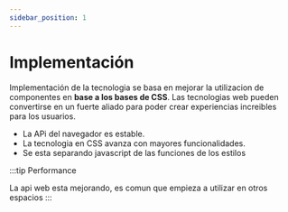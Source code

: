 ```yaml
---
sidebar_position: 1
---
```


# Implementación

Implementación de la tecnologia se basa en mejorar la utilizacion de componentes en **base a los bases de CSS**. Las tecnologias web pueden convertirse en un fuerte aliado para poder crear experiencias increibles para los usuarios.

- La APi del navegador es estable.
- La tecnologia en CSS avanza con mayores funcionalidades.
- Se esta separando javascript de las funciones de los estilos

:::tip Performance

La api web esta mejorando, es comun que empieza a utilizar en otros espacios
:::
